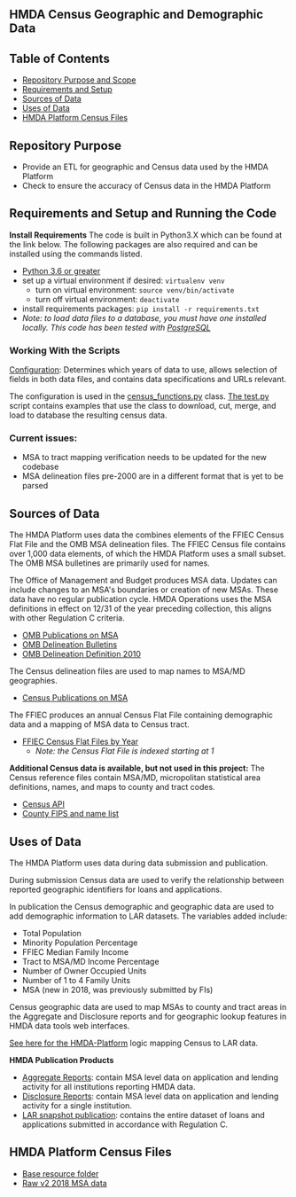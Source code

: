 ## HMDA Census Geographic and Demographic Data 

## Table of Contents
- [Repository Purpose and Scope](https://github.com/cfpb/hmda-census#repository-purpose)
- [Requirements and Setup](https://github.com/cfpb/hmda-census#requirements-and-setup-and-running-the-code)
- [Sources of Data](https://github.com/cfpb/hmda-census#sources-of-data)
- [Uses of Data](https://github.com/cfpb/hmda-census#uses-of-data)
- [HMDA Platform Census Files](https://github.com/cfpb/hmda-census#hmda-platform-census-files)

## Repository Purpose
- Provide an ETL for geographic and Census data used by the HMDA Platform
- Check to ensure the accuracy of Census data in the HMDA Platform


## Requirements and Setup and Running the Code

**Install Requirements**
The code is built in Python3.X which can be found at the link below. The following packages are also required and can be installed using the commands listed.
- [Python 3.6 or greater](https://www.python.org/downloads/)
- set up a virtual environment if desired: `virtualenv venv`
	- turn on virtual environment: `source venv/bin/activate`
	- turn off virtual environment: `deactivate`
- install requirements packages: `pip install -r requirements.txt`
- *Note: to load data files to a database, you must have one installed locally. This code has been tested with [PostgreSQL](https://www.postgresql.org/download/)*

### Working With the Scripts
[Configuration](https://github.com/cfpb/hmda-census/blob/master/python/census_config.yaml): Determines which years of data to use, allows selection of fields in both data files, and contains data specifications and URLs relevant.

The configuration is used in the [census_functions.py](https://github.com/cfpb/hmda-census/blob/master/python/census_functions.py) class. [The test.py](https://github.com/cfpb/hmda-census/blob/master/python/test.py) script contains examples that use the class to download, cut, merge, and load to database the resulting census data.

### Current issues:
- MSA to tract mapping verification needs to be updated for the new codebase
- MSA delineation files pre-2000 are in a different format that is yet to be parsed


## Sources of Data
The HMDA Platform uses data the combines elements of the FFIEC Census Flat File and the OMB MSA delineation files. The FFIEC Census file contains over 1,000 data elements, of which the HMDA Platform uses a small subset. The OMB MSA bulletines are primarily used for names.

The Office of Management and Budget produces MSA data. Updates can include changes to an MSA's boundaries or creation of new MSAs. These data have no regular publication cycle. HMDA Operations uses the MSA definitions in effect on 12/31 of the year preceding collection, this aligns with other Regulation C criteria. 
- [OMB Publications on MSA](https://www.census.gov/programs-surveys/metro-micro/about/omb-bulletins.html)
- [OMB Delineation Bulletins](https://www.census.gov/programs-surveys/metro-micro/about/omb-bulletins.html)   
- [OMB Delineation Definition 2010](https://www.govinfo.gov/content/pkg/FR-2010-06-28/pdf/2010-15605.pdf)

The Census delineation files are used to map names to MSA/MD geographies.
- [Census Publications on MSA](https://www.census.gov/geographies/reference-files/time-series/demo/metro-micro/delineation-files.html)

The FFIEC produces an annual Census Flat File containing demographic data and a mapping of MSA data to Census tract. 
- [FFIEC Census Flat Files by Year](https://www.ffiec.gov/censusapp.htm) 
	- *Note: the Census Flat File is indexed starting at 1*

**Additional Census data is available, but not used in this project:**
The Census reference files contain MSA/MD, micropolitan statistical area definitions, names, and maps to county and tract codes.
- [Census API](https://www.census.gov/data/developers/data-sets.html)   
- [County FIPS and name list](https://www.census.gov/geographies/reference-files/2018/demo/popest/2018-fips.html)


## Uses of Data
The HMDA Platform uses data during data submission and publication. 

During submission Census data are used to verify the relationship between reported geographic identifiers for loans and applications.  

In publication the Census demographic and geographic data are used to add demographic information to LAR datasets. 
The variables added include:
- Total Population   
- Minority Population Percentage   
- FFIEC Median Family Income  
- Tract to MSA/MD Income Percentage  
- Number of Owner Occupied Units  
- Number of 1 to 4 Family Units   
- MSA (new in 2018, was previously submitted by FIs)

Census geographic data are used to map MSAs to county and tract areas in the Aggregate and Disclosure reports and for geographic lookup features in HMDA data tools web interfaces. 

[See here for the HMDA-Platform](https://github.com/cfpb/hmda-platform/blob/745f50bafd6a6dc23641b0275e00aea42ea503a4/common/src/main/scala/hmda/census/records/CensusRecords.scala#L56) logic mapping Census to LAR data.

**HMDA Publication Products**
- [Aggregate Reports](https://ffiec.cfpb.gov/data-publication/aggregate-reports): contain MSA level data on application and lending activity for all institutions reporting HMDA data.
- [Disclosure Reports](https://ffiec.cfpb.gov/data-publication/disclosure-reports): contain MSA level data on application and lending activity for a single institution.
- [LAR snapshot publication](https://ffiec.cfpb.gov/data-publication/snapshot-national-loan-level-dataset): contains the entire dataset of loans and applications submitted in accordance with Regulation C.

## HMDA Platform Census Files
- [Base resource folder](https://raw.githubusercontent.com/cfpb/hmda-platform/v2.10.5/common/src/main/resources/)
- [Raw v2 2018 MSA data](https://raw.githubusercontent.com/cfpb/hmda-platform/v2.10.5/common/src/main/resources/census_2018_MSAMD_name.txt)






